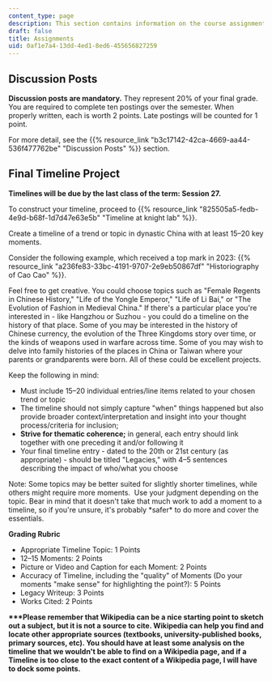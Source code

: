 ```yaml
---
content_type: page
description: This section contains information on the course assignments.
draft: false
title: Assignments
uid: 0af1e7a4-13dd-4ed1-8ed6-455656827259
---
```

## Discussion Posts

**Discussion posts are mandatory.** They represent 20% of your final grade. You are required to complete ten postings over the semester. When properly written, each is worth 2 points. Late postings will be counted for 1 point. 

For more detail, see the {{% resource_link "b3c17142-42ca-4669-aa44-536f477762be" "Discussion Posts" %}} section.

## Final Timeline Project

**Timelines will be due by the last class of the term: Session 27.**

To construct your timeline, proceed to {{% resource_link "825505a5-fedb-4e9d-b68f-1d7d47e63e5b" "Timeline at knight lab" %}}. 

Create a timeline of a trend or topic in dynastic China with at least 15–20 key moments. 

Consider the following example, which received a top mark in 2023: {{% resource_link "a236fe83-33bc-4191-9707-2e9eb50867df" "Historiography of Cao Cao" %}}.

Feel free to get creative. You could choose topics such as "Female Regents in Chinese History," "Life of the Yongle Emperor," "Life of Li Bai," or "The Evolution of Fashion in Medieval China." If there's a particular place you're interested in - like Hangzhou or Suzhou - you could do a timeline on the history of that place. Some of you may be interested in the history of Chinese currency, the evolution of the Three Kingdoms story over time, or the kinds of weapons used in warfare across time. Some of you may wish to delve into family histories of the places in China or Taiwan where your parents or grandparents were born. All of these could be excellent projects. 

Keep the following in mind:

- Must include 15–20 individual entries/line items related to your chosen trend or topic
- The timeline should not simply capture "when" things happened but also provide broader context/interpretation and insight into your thought process/criteria for inclusion; 
- **Strive for thematic coherence;** in general, each entry should link together with one preceding it and/or following it 
- Your final timeline entry - dated to the 20th or 21st century (as appropriate) - should be titled "Legacies," with 4–5 sentences describing the impact of who/what you choose

Note: Some topics may be better suited for slightly shorter timelines, while others might require more moments.  Use your judgment depending on the topic. Bear in mind that it doesn't take that much work to add a moment to a timeline, so if you're unsure, it's probably \*safer\* to do more and cover the essentials.

**Grading Rubric**

- Appropriate Timeline Topic: 1 Points 
- 12–15 Moments: 2 Points 
- Picture or Video and Caption for each Moment: 2 Points 
- Accuracy of Timeline, including the "quality" of Moments (Do your moments "make sense" for highlighting the point?): 5 Points 
- Legacy Writeup: 3 Points 
- Works Cited: 2 Points 

**\*\*\*Please remember that Wikipedia can be a nice starting point to sketch out a subject, but it is not a source to cite. Wikipedia can help you find and locate other appropriate sources (textbooks, university-published books, primary sources, etc). You should have at least some analysis on the timeline that we wouldn't be able to find on a Wikipedia page, and if a Timeline is too close to the exact content of a Wikipedia page, I will have to dock some points.**